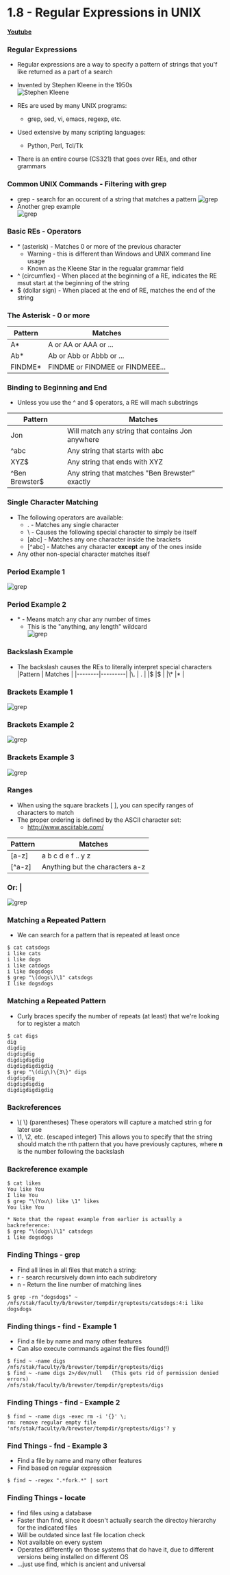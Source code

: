 # 1.8 - Regular Expressions in UNIX

[**Youtube**](https://www.youtube.com/watch?v=wUXwCwfh4tY)

### Regular Expressions
* Regular expressions are a way to specify a pattern of strings that you'f like returned as a part of a search
* Invented by Stephen Kleene in the 1950s  
![Stephen Kleene](/notes/images/image02.png)

* REs are used by many UNIX programs:
  * grep, sed, vi, emacs, regexp, etc.
* Used extensive by many scripting languages:
  * Python, Perl, Tcl/Tk
* There is an entire course (CS321) that goes over REs, and other grammars

### Common UNIX Commands - Filtering with grep
* grep - search for an occurent of a string that matches a pattern
![grep](/notes/images/image03.png)
* Another grep example   
![grep](/notes/images/image04.png)

### Basic REs - Operators
* \* (asterisk) - Matches 0 or more of the previous character
  * Warning - this is different than Windows and UNIX command line usage
  * Known as the Kleene Star in the regualar grammar field
* ^ (circumflex) - When placed at the beginning of a RE, indicates the RE msut start at the beginning of the string
* $ (dollar sign) - When placed at the end of RE, matches the end of the string

### The Asterisk - 0 or more

|Pattern | Matches |
|--------|---------|
|A\*     |A or AA or AAA or ... |
|Ab\*     |Ab or Abb or Abbb or ... |
|FINDME\* | FINDME or FINDMEE or FINDMEEE...|

### Binding to Beginning and End
* Unless you use the ^ and $ operators, a RE will mach substrings

|Pattern | Matches |
|--------|---------|
|Jon | Will match any string that contains Jon anywhere |
|^abc | Any string that starts with abc | 
|XYZ$ | Any string that ends with XYZ |
|^Ben Brewster$ | Any string that matches "Ben Brewster" exactly |

### Single Character Matching 
* The following operators are available:
  *  . - Matches any single character
  *  \ - Causes the following special character to simply be itself
  * [abc] - Matches any one character inside the brackets
  * [^abc] - Matches any character **except** any of the ones inside 
* Any other non-special character matches itself

### Period Example 1
![grep](/notes/images/image05.png)


### Period Example 2
* \* - Means match any char any number of times
  * This is the "anything, any length" wildcard   
![grep](/notes/images/image06.png)

### Backslash Example 
* The backslash causes the REs to literally interpret special characters
|Pattern | Matches |
|--------|---------|
|\\.     | . |
|\$      |$  |
|\\\*    |\* |

### Brackets Example 1
![grep](/notes/images/image07.png)
### Brackets Example 2
![grep](/notes/images/image08.png)
### Brackets Example 3
![grep](/notes/images/image09.png)

### Ranges
* When using the square brackets [ ], you can specify ranges of characters to match
* The proper ordering is defined by the ASCII character set:
  * http://www.asciitable.com/    

|Pattern | Matches |
|--------|---------|
|[a-z] | a b c d e f .. y z|
|[^a-z]| Anything but the characters a-z|

### Or: |   
![grep](/notes/images/image10.png)

### Matching a Repeated Pattern
* We can search for a pattern that is repeated at least once
```
$ cat catsdogs
i like cats
i like dogs
i like catdogs
i like dogsdogs
$ grep "\(dogs\)\1" catsdogs
I like dogsdogs
```

### Matching a Repeated Pattern
* Curly braces specify the number of repeats (at least) that we're looking for to register a match
```
$ cat digs
dig
digdig
digdigdig
digdigdigdig
digdigdigdigdig
$ grep "\(dig\)\{3\}" digs
digdigdig
digdigdigdig
digdigdigdigdig
```
### Backreferences
* \\( \\) (parentheses) These operators will capture a matched strin g for later use
* \\1, \\2, etc. (escaped integer) This allows you to specify that the string should match the nth pattern that you have previously captures, where **n** is the number following the backslash

### Backreference example
```
$ cat likes
You like You
I like You
$ grep "\(You\) like \1" likes
You like You

* Note that the repeat example from earlier is actually a backreference:
$ grep "\(dogs\)\1" catsdogs
i like dogsdogs
```
### Finding Things - grep
* Find all lines in all files that match a string:
* r - search recursively down into each subdiretory
* n - Return the line number of matching lines
```
$ grep -rn "dogsdogs" ~
/nfs/stak/faculty/b/brewster/tempdir/greptests/catsdogs:4:i like dogsdogs
```

### Finding things - find - Example 1
* Find a file by name and many other features
* Can also execute commands against the files found(!)
```
$ find ~ -name digs
/nfs/stak/faculty/b/brewster/tempdir/greptests/digs
$ find ~ -name digs 2>/dev/null   (This gets rid of permission denied errors)
/nfs/stak/faculty/b/brewster/tempdir/greptests/digs
```

### Finding Things - find - Example 2
```
$ find ~ -name digs -exec rm -i '{}' \;
rm: remove regular empty file
'nfs/stak/faculty/b/brewster/tempdir/greptests/digs'? y
```

### Find Things - fnd - Example 3
* Find a file by name and many other features
* Find based on regular expression
```
$ find ~ -regex ".*fork.*" | sort
```

### Finding Things - locate
* find files using a database
* Faster than find, since it doesn't actually search the directoy hierarchy for the indicated files
* Will be outdated since last file location check
* Not available on every system
* Operates differently on those systems that do have it, due to different versions being installed on different OS
* ...just use find, which is ancient and universal
